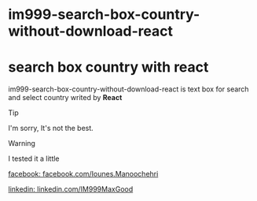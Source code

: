 # im999-search-box-country-without-download-react

# search box country with react

im999-search-box-country-without-download-react is text box for search and select country writed by **React**

> [!TIP]
> I'm sorry, It's not the best.

>[!WARNING]
>I tested it a little


[facebook: facebook.com/Iounes.Manoochehri](https://facebook.com/Iounes.Manoochehri)

[linkedin: linkedin.com/IM999MaxGood](https://ir.linkedin.com/in/im999maxgood)
